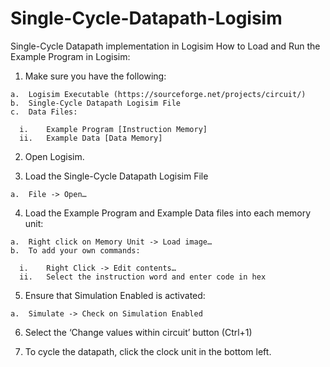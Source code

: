 # Single-Cycle-Datapath-Logisim
Single-Cycle Datapath implementation in Logisim
How to Load and Run the Example Program in Logisim:
  
  1.	Make sure you have the following:
  
    a.	Logisim Executable (https://sourceforge.net/projects/circuit/)
    b.	Single-Cycle Datapath Logisim File
    c.	Data Files:
    
      i.	Example Program [Instruction Memory]
      ii.	Example Data [Data Memory]
      
  2.	Open Logisim.
  
  3.	Load the Single-Cycle Datapath Logisim File
  
    a.	File -> Open…
  4.	Load the Example Program and Example Data files into each memory unit:
  
    a.	Right click on Memory Unit -> Load image…
    b.	To add your own commands: 
    
      i.	Right Click -> Edit contents…
      ii.	Select the instruction word and enter code in hex
      
  5.	Ensure that Simulation Enabled is activated:
  
    a.	Simulate -> Check on Simulation Enabled
    
  6.	Select the ‘Change values within circuit’ button (Ctrl+1)
  
  7.	To cycle the datapath, click the clock unit in the bottom left.
